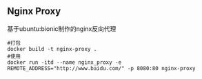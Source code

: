 ## Nginx Proxy
基于ubuntu:bionic制作的nginx反向代理
```docker
#打包
docker build -t nginx-proxy .
#使用
docker run -itd --name nginx_proxy -e REMOTE_ADDRESS="http://www.baidu.com/" -p 8080:80 nginx-proxy
```